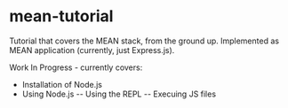 # mean-tutorial
Tutorial that covers the MEAN stack, from the ground up.  Implemented as MEAN application (currently, just Express.js).

Work In Progress - currently covers:
- Installation of Node.js
- Using Node.js
-- Using the REPL
-- Execuing JS files
